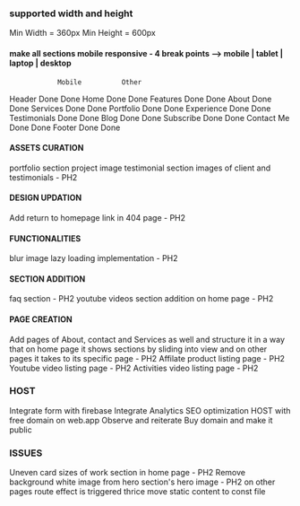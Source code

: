 ### supported width and height
Min Width = 360px
Min Height = 600px

#### make all sections mobile responsive - 4 break points --> mobile | tablet | laptop | desktop
                Mobile          Other
Header          Done            Done
Home            Done            Done
Features        Done            Done
About           Done            Done
Services        Done            Done
Portfolio       Done            Done
Experience      Done            Done
Testimonials    Done            Done
Blog            Done            Done
Subscribe       Done            Done
Contact Me      Done            Done
Footer          Done            Done

<!-- DEC 17 - UPDATE -->
#### ASSETS CURATION
portfolio section project image
testimonial section images of client and testimonials - PH2

#### DESIGN UPDATION
Add return to homepage link in 404 page - PH2

#### FUNCTIONALITIES
blur image lazy loading implementation - PH2

#### SECTION ADDITION
faq section - PH2
youtube videos section addition on home page - PH2

#### PAGE CREATION
Add pages of About, contact and Services as well and structure it in a way that on home page it shows sections by sliding into view and on other pages it takes to its specific page - PH2
Affilate product listing page  - PH2
Youtube video listing page - PH2
Activities video listing page - PH2

### HOST
Integrate form with firebase
Integrate Analytics
SEO optimization
HOST with free domain on web.app
Observe and reiterate
Buy domain and make it public

### ISSUES
Uneven card sizes of work section in home page - PH2
Remove background white image from hero section's hero image - PH2
on other pages route effect is triggered thrice
move static content to const file